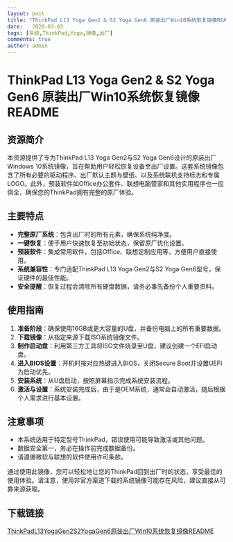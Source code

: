 ```yaml
---
layout: post
title: "ThinkPad L13 Yoga Gen2 & S2 Yoga Gen6 原装出厂Win10系统恢复镜像README"
date:   2020-03-03
tags: [系统,ThinkPad,Yoga,镜像,出厂]
comments: true
author: admin
---
```

# ThinkPad L13 Yoga Gen2 & S2 Yoga Gen6 原装出厂Win10系统恢复镜像README

## 资源简介

本资源提供了专为ThinkPad L13 Yoga Gen2与S2 Yoga Gen6设计的原装出厂Windows 10系统镜像，旨在帮助用户轻松恢复设备至出厂设置。这套系统镜像包含了所有必要的驱动程序、出厂默认主题与壁纸、以及系统联机支持标志和专属LOGO。此外，预装软件如Office办公套件、联想电脑管家和其他实用程序也一应俱全，确保您的ThinkPad拥有完整的原厂体验。

## 主要特点

- **完整原厂系统**：包含出厂时的所有元素，确保系统纯净度。
- **一键恢复**：便于用户快速恢复至初始状态，保留原厂优化设置。
- **预装软件**：集成常用软件，包括Office、联想定制应用等，方便用户直接使用。
- **系统兼容性**：专门适配ThinkPad L13 Yoga Gen2与S2 Yoga Gen6型号，保证硬件的最佳性能。
- **安全提醒**：恢复过程会清除所有硬盘数据，请务必事先备份个人重要资料。

## 使用指南

1. **准备阶段**：确保使用16GB或更大容量的U盘，并备份电脑上的所有重要数据。
2. **下载镜像**：从指定来源下载ISO系统镜像文件。
3. **制作启动盘**：利用第三方工具将ISO文件烧录至U盘，建议创建一个EFI启动盘。
4. **进入BIOS设置**：开机时按对应热键进入BIOS，关闭Secure Boot并设置UEFI为启动优先。
5. **安装系统**：从U盘启动，按照屏幕指示完成系统安装流程。
6. **激活与设置**：系统安装完成后，由于是OEM系统，通常会自动激活，随后根据个人需求进行基本设置。

## 注意事项

- 本系统适用于特定型号ThinkPad，错误使用可能导致激活或其他问题。
- 数据安全第一，务必在操作前完成数据备份。
- 请遵循微软与联想的软件使用许可条款。

通过使用此镜像，您可以轻松地让您的ThinkPad回到出厂时的状态，享受最佳的使用体验。请注意，使用非官方渠道下载的系统镜像可能存在风险，建议直接从可靠来源获取。

## 下载链接

[ThinkPadL13YogaGen2S2YogaGen6原装出厂Win10系统恢复镜像README](https://pan.quark.cn/s/65b4ac3a56f1)